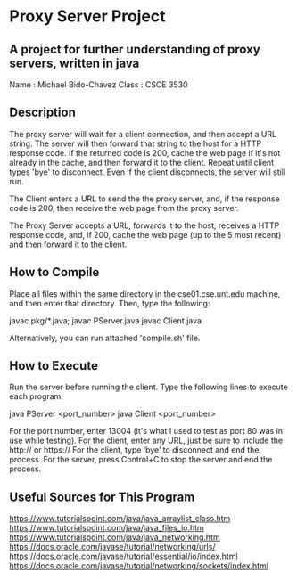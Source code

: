 # Proxy Server Project
## A project for further understanding of proxy servers, written in java

Name       : Michael Bido-Chavez
Class      : CSCE 3530

## Description

The proxy server will wait for a client connection, and then accept a URL 
string. The server will then forward that string to the host for a 
HTTP response code. If the returned code is 200, cache the web page
if it's not already in the cache, and then forward it to the client. 
Repeat until client types 'bye' to disconnect. Even if the client
disconnects, the server will still run.

The Client enters a URL to send the the proxy server, and, if
the response code is 200, then receive the web page from the proxy
server. 

The Proxy Server accepts a URL, forwards it to the host, receives 
a HTTP response code, and, if 200, cache the web page (up to the 
5 most recent) and then forward it to the client.

## How to Compile

Place all files within the same directory in the cse01.cse.unt.edu 
machine, and then enter that directory. Then, type the following:

javac pkg/*.java; 
javac PServer.java
javac Client.java

Alternatively, you can run attached 'compile.sh' file.

## How to Execute

Run the server before running the client. Type the following 
lines to execute each program.

java PServer <port_number>
java Client <port_number>

For the port number, enter 13004 (it's what I used to test as port 80 was in use while testing).
For the client, enter any URL, just be sure to include the http:// or https://
For the client, type ‘bye’ to disconnect and end the process.
For the server, press Control+C to stop the server and end the process.

## Useful Sources for This Program

https://www.tutorialspoint.com/java/java_arraylist_class.htm
https://www.tutorialspoint.com/java/java_files_io.htm
https://www.tutorialspoint.com/java/java_networking.htm
https://docs.oracle.com/javase/tutorial/networking/urls/
https://docs.oracle.com/javase/tutorial/essential/io/index.html
https://docs.oracle.com/javase/tutorial/networking/sockets/index.html
